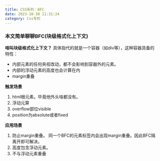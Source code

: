 ```yaml
---
title: CSS系列：BFC
date: 2023-10-30 11:31:24
category: Css专栏
---
```


### 本文简单聊聊BFC(块级格式化上下文)

**啥叫块级格式化上下文？**
具体指代的就是一个容器（如div等），这种容器具备的特性：
- 内部元素的任何央视改动，都不会影响到容器外的元素。
- 内部的浮动元素的高度也会计算在内
- margin重叠


**触发场景**
1. html根元素。毕竟他外头啥都没有。
2. 浮动元算
3. overflow部位visible
4. position为absolute或者fixed

**应用场景**
1. 防止margin重叠。
同一个BFC的元素标签内会出现margin重叠。因此BFC隔离开即可解决。
2. 高度包含浮动元素。
3. 不与浮动元素重叠